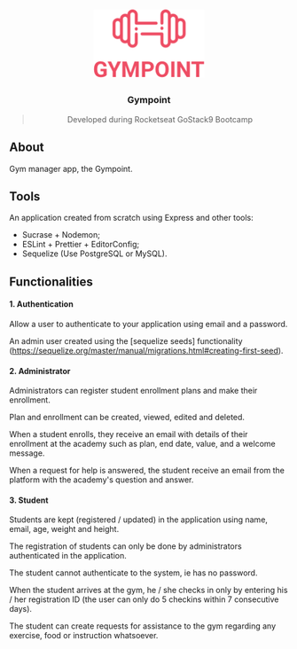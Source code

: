 <h1 align="center">
    <img alt="GoStack" src=".github/logogym.png" width="200px" />
</h1>

<h3 align="center">
 Gympoint
</h3>

<blockquote align="center">Developed during Rocketseat GoStack9 Bootcamp</blockquote>

## About

Gym manager app, the Gympoint.

## Tools

An application created from scratch using Express and other tools:

- Sucrase + Nodemon;
- ESLint + Prettier + EditorConfig;
- Sequelize (Use PostgreSQL or MySQL).

## Functionalities

#### 1. Authentication

Allow a user to authenticate to your application using email and a password.

An admin user created using the [sequelize seeds] functionality (https://sequelize.org/master/manual/migrations.html#creating-first-seed).

#### 2. Administrator

Administrators can register student enrollment plans and make their enrollment.

Plan and enrollment can be created, viewed, edited and deleted.

When a student enrolls, they receive an email with details of their enrollment at the academy such as plan, end date, value, and a welcome message.

When a request for help is answered, the student receive an email from the platform with the academy's question and answer.

#### 3. Student

Students are kept (registered / updated) in the application using name, email, age, weight and height.

The registration of students can only be done by administrators authenticated in the application.

The student cannot authenticate to the system, ie has no password.

When the student arrives at the gym, he / she checks in only by entering his / her registration ID (the user can only do 5 checkins within 7 consecutive days).

The student can create requests for assistance to the gym regarding any exercise, food or instruction whatsoever.
